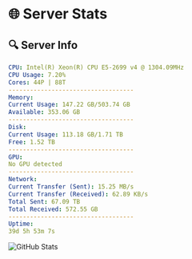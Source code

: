 # 🌐 Server Stats
## 🔍 Server Info
```yaml
CPU: Intel(R) Xeon(R) CPU E5-2699 v4 @ 1304.09MHz
CPU Usage: 7.20%
Cores: 44P | 88T
-----------------------------------
Memory:
Current Usage: 147.22 GB/503.74 GB
Available: 353.06 GB
-----------------------------------
Disk:
Current Usage: 113.18 GB/1.71 TB
Free: 1.52 TB
-----------------------------------
GPU:
No GPU detected
-----------------------------------
Network:
Current Transfer (Sent): 15.25 MB/s
Current Transfer (Received): 62.89 KB/s
Total Sent: 67.09 TB
Total Received: 572.55 GB
-----------------------------------
Uptime:
39d 5h 53m 7s
```
![GitHub Stats](https://img.shields.io/badge/Updated-2025-04-16_03:15:56-blue)